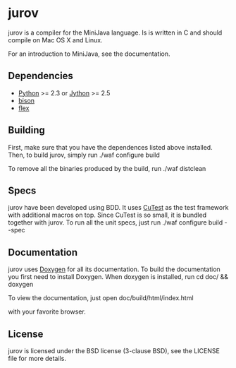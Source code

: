 jurov
=====

jurov is a compiler for the MiniJava language. Is is written in C and 
should compile on Mac OS X and Linux.

For an introduction to MiniJava, see the documentation.

Dependencies
------------
* [Python](http://www.python.org/) >= 2.3 or 
  [Jython](http://www.jython.org/) >= 2.5
* [bison](http://www.gnu.org/software/bison/) 
* [flex](http://flex.sourceforge.net/)

Building
--------
First, make sure that you have the dependences listed above installed.
Then, to build jurov, simply run
    ./waf configure build

To remove all the binaries produced by the build, run
    ./waf distclean

Specs
-----
jurov have been developed using BDD. It uses 
[CuTest](http://cutest.sourceforge.net/) as the test framework with additional 
macros on top. Since CuTest is so small, it is bundled 
together with jurov. To run all the unit specs, just run
    ./waf configure build --spec

Documentation
-------------
jurov uses [Doxygen](http://www.stack.nl/~dimitri/doxygen/) for all its 
documentation. To build the documentation you first need to install 
Doxygen. When doxygen is installed, run
    cd doc/ && doxygen

To view the documentation, just open 
    doc/build/html/index.html

with your favorite browser.

License
-------
jurov is licensed under the BSD license (3-clause BSD), see the LICENSE file 
for more details.
